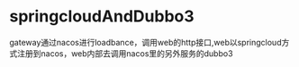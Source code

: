 # springcloudAndDubbo3
gateway通过nacos进行loadbance，调用web的http接口,web以springcloud方式注册到nacos，web内部去调用nacos里的另外服务的dubbo3
